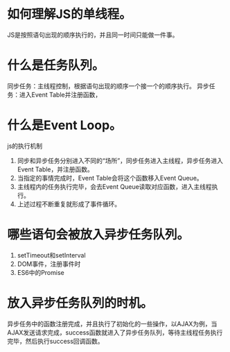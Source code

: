 # 如何理解JS的单线程。

JS是按照语句出现的顺序执行的，并且同一时间只能做一件事。

# 什么是任务队列。

同步任务：主线程控制，根据语句出现的顺序一个接一个的顺序执行。
异步任务：进入Event Table并注册函数，

# 什么是Event Loop。

js的执行机制
1. 同步和异步任务分别进入不同的“场所”，同步任务进入主线程，异步任务进入Event Table，并注册函数。
2. 当指定的事情完成时，Event Table会将这个函数移入Event Queue。
3. 主线程内的任务执行完毕，会去Event Queue读取对应函数，进入主线程执行。
4. 上述过程不断重复就形成了事件循环。

# 哪些语句会被放入异步任务队列。

1. setTimeout和setInterval
2. DOM事件，注册事件时
3. ES6中的Promise

# 放入异步任务队列的时机。
异步任务中的函数注册完成，并且执行了初始化的一些操作，以AJAX为例，当AJAX发送请求完成，success函数就进入了异步任务队列，等待主线程任务执行完毕，然后执行success回调函数。